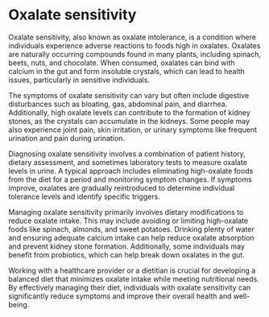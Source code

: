 <!--
source: GPT-4o
aka: oxalate intolerance
tags: sensitivities
-->

# Oxalate sensitivity

Oxalate sensitivity, also known as oxalate intolerance, is a condition where individuals experience adverse reactions to foods high in oxalates. Oxalates are naturally occurring compounds found in many plants, including spinach, beets, nuts, and chocolate. When consumed, oxalates can bind with calcium in the gut and form insoluble crystals, which can lead to health issues, particularly in sensitive individuals.

The symptoms of oxalate sensitivity can vary but often include digestive disturbances such as bloating, gas, abdominal pain, and diarrhea. Additionally, high oxalate levels can contribute to the formation of kidney stones, as the crystals can accumulate in the kidneys. Some people may also experience joint pain, skin irritation, or urinary symptoms like frequent urination and pain during urination.

Diagnosing oxalate sensitivity involves a combination of patient history, dietary assessment, and sometimes laboratory tests to measure oxalate levels in urine. A typical approach includes eliminating high-oxalate foods from the diet for a period and monitoring symptom changes. If symptoms improve, oxalates are gradually reintroduced to determine individual tolerance levels and identify specific triggers.

Managing oxalate sensitivity primarily involves dietary modifications to reduce oxalate intake. This may include avoiding or limiting high-oxalate foods like spinach, almonds, and sweet potatoes. Drinking plenty of water and ensuring adequate calcium intake can help reduce oxalate absorption and prevent kidney stone formation. Additionally, some individuals may benefit from probiotics, which can help break down oxalates in the gut.

Working with a healthcare provider or a dietitian is crucial for developing a balanced diet that minimizes oxalate intake while meeting nutritional needs. By effectively managing their diet, individuals with oxalate sensitivity can significantly reduce symptoms and improve their overall health and well-being.